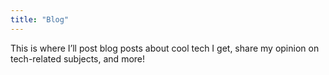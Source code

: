```yaml
---
title: "Blog"
---
```


This is where I’ll post blog posts about cool tech I get, share my opinion on tech-related subjects, and more!
